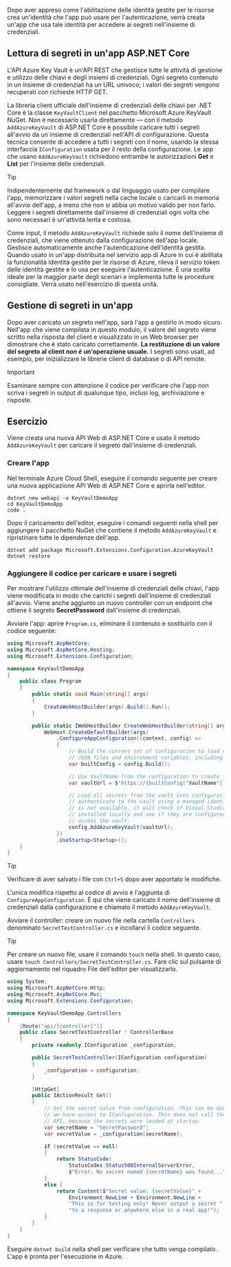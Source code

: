 Dopo aver appreso come l'abilitazione delle identità gestite per le risorse crea un'identità che l'app può usare per l'autenticazione, verrà creata un'app che usa tale identità per accedere ai segreti nell'insieme di credenziali.

## <a name="reading-secrets-in-an-aspnet-core-app"></a>Lettura di segreti in un'app ASP.NET Core

L'API Azure Key Vault è un'API REST che gestisce tutte le attività di gestione e utilizzo delle chiavi e degli insiemi di credenziali. Ogni segreto contenuto in un insieme di credenziali ha un URL univoco; i valori dei segreti vengono recuperati con richieste HTTP GET.

La libreria client ufficiale dell'insieme di credenziali delle chiavi per .NET Core è la classe `KeyVaultClient` nel pacchetto Microsoft.Azure.KeyVault NuGet. Non è necessario usarla direttamente &mdash; con il metodo `AddAzureKeyVault` di ASP.NET Core è possibile caricare tutti i segreti all'avvio da un insieme di credenziali nell'API di configurazione. Questa tecnica consente di accedere a tutti i segreti con il nome, usando la stessa interfaccia `IConfiguration` usata per il resto della configurazione. Le app che usano `AddAzureKeyVault` richiedono entrambe le autorizzazioni **Get** e **List** per l'insieme delle credenziali.

> [!TIP]
> Indipendentemente dal framework o dal linguaggio usato per compilare l'app, memorizzare i valori segreti nella cache locale o caricarli in memoria all'avvio dell'app, a meno che non si abbia un motivo valido per non farlo. Leggere i segreti direttamente dall'insieme di credenziali ogni volta che sono necessari è un'attività lenta e costosa.

Come input, il metodo `AddAzureKeyVault` richiede solo il nome dell'insieme di credenziali, che viene ottenuto dalla configurazione dell'app locale. Gestisce automaticamente anche l'autenticazione dell'identità gestita. Quando usato in un'app distribuita nel servizio app di Azure in cui è abilitata la funzionalità Identità gestite per le risorse di Azure, rileva il servizio token delle identità gestite e lo usa per eseguire l'autenticazione. È una scelta ideale per la maggior parte degli scenari e implementa tutte le procedure consigliate. Verrà usato nell'esercizio di questa unità.

## <a name="handling-secrets-in-an-app"></a>Gestione di segreti in un'app

Dopo aver caricato un segreto nell'app, sarà l'app a gestirlo in modo sicuro. Nell'app che viene compilata in questo modulo, il valore del segreto viene scritto nella risposta del client e visualizzato in un Web browser per dimostrare che è stato caricato correttamente. **La restituzione di un valore del segreto al client *non è*  un'operazione usuale.** I segreti sono usati, ad esempio, per inizializzare le librerie client di database o di API remote.

> [!IMPORTANT]
> Esaminare sempre con attenzione il codice per verificare che l'app non scriva i segreti in output di qualunque tipo, inclusi log, archiviazione e risposte.

## <a name="exercise"></a>Esercizio

Viene creata una nuova API Web di ASP.NET Core e usato il metodo `AddAzureKeyVault` per caricare il segreto dall'insieme di credenziali.

### <a name="create-the-app"></a>Creare l'app

Nel terminale Azure Cloud Shell, eseguire il comando seguente per creare una nuova applicazione API Web di ASP.NET Core e aprirla nell'editor.

```console
dotnet new webapi -o KeyVaultDemoApp
cd KeyVaultDemoApp
code .
```

Dopo il caricamento dell'editor, eseguire i comandi seguenti nella shell per aggiungere il pacchetto NuGet che contiene il metodo `AddAzureKeyVault` e ripristinare tutte le dipendenze dell'app.

```console
dotnet add package Microsoft.Extensions.Configuration.AzureKeyVault
dotnet restore
```

### <a name="add-code-to-load-and-use-secrets"></a>Aggiungere il codice per caricare e usare i segreti

Per mostrare l'utilizzo ottimale dell'insieme di credenziali delle chiavi, l'app viene modificata in modo che carichi i segreti dall'insieme di credenziali all'avvio. Viene anche aggiunto un nuovo controller con un endpoint che ottiene il segreto **SecretPassword** dall'insieme di credenziali.

Avviare l'app: aprire `Program.cs`, eliminare il contenuto e sostituirlo con il codice seguente:

```csharp
using Microsoft.AspNetCore;
using Microsoft.AspNetCore.Hosting;
using Microsoft.Extensions.Configuration;

namespace KeyVaultDemoApp
{
    public class Program
    {
        public static void Main(string[] args)
        {
            CreateWebHostBuilder(args).Build().Run();
        }

        public static IWebHostBuilder CreateWebHostBuilder(string[] args) =>
            WebHost.CreateDefaultBuilder(args)
                .ConfigureAppConfiguration((context, config) =>
                {
                    // Build the current set of configuration to load values from
                    // JSON files and environment variables, including VaultName.
                    var builtConfig = config.Build();

                    // Use VaultName from the configuration to create the full vault URL.
                    var vaultUrl = $"https://{builtConfig["VaultName"]}.vault.azure.net/";

                    // Load all secrets from the vault into configuration. This will automatically
                    // authenticate to the vault using a managed identity. If a managed identity
                    // is not available, it will check if Visual Studio and/or the Azure CLI are
                    // installed locally and see if they are configured with credentials that can
                    // access the vault.
                    config.AddAzureKeyVault(vaultUrl);
                })
                .UseStartup<Startup>();
    }
}
```

> [!TIP]
> Verificare di aver salvato i file con `Ctrl+S` dopo aver apportato le modifiche.

L'unica modifica rispetto al codice di avvio è l'aggiunta di `ConfigureAppConfiguration`. È qui che viene caricato il nome dell'insieme di credenziali dalla configurazione e chiamato il metodo `AddAzureKeyVault`.

Avviare il controller: creare un nuovo file nella cartella `Controllers` denominato `SecretTestController.cs` e incollarvi il codice seguente.

> [!TIP]
> Per creare un nuovo file, usare il comando `touch` nella shell. In questo caso, usare `touch Controllers/SecretTestController.cs`. Fare clic sul pulsante di aggiornamento nel riquadro File dell'editor per visualizzarlo.

```csharp
using System;
using Microsoft.AspNetCore.Http;
using Microsoft.AspNetCore.Mvc;
using Microsoft.Extensions.Configuration;

namespace KeyVaultDemoApp.Controllers
{
    [Route("api/[controller]")]
    public class SecretTestController : ControllerBase
    {
        private readonly IConfiguration _configuration;

        public SecretTestController(IConfiguration configuration)
        {
            _configuration = configuration;
        }

        [HttpGet]
        public IActionResult Get()
        {
            // Get the secret value from configuration. This can be done anywhere
            // we have access to IConfiguration. This does not call the Key Vault
            // API, because the secrets were loaded at startup.
            var secretName = "SecretPassword";
            var secretValue = _configuration[secretName];

            if (secretValue == null)
            {
                return StatusCode(
                    StatusCodes.Status500InternalServerError,
                    $"Error: No secret named {secretName} was found...");
            }
            else {
                return Content($"Secret value: {secretValue}" +
                    Environment.NewLine + Environment.NewLine +
                    "This is for testing only! Never output a secret " +
                    "to a response or anywhere else in a real app!");
            }
        }
    }
}
```

Eseguire `dotnet build` nella shell per verificare che tutto venga compilato. L'app è pronta per l'esecuzione in Azure.